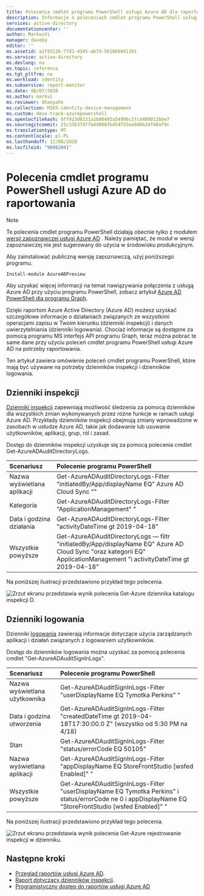 ```yaml
---
title: Polecenia cmdlet programu PowerShell usługi Azure AD dla raportowania | Microsoft Docs
description: Informacje o poleceniach cmdlet programu PowerShell usługi Azure AD na potrzeby raportowania.
services: active-directory
documentationcenter: ''
author: MarkusVi
manager: daveba
editor: ''
ms.assetid: a1f93126-77d1-4345-ab7d-561066041161
ms.service: active-directory
ms.devlang: na
ms.topic: reference
ms.tgt_pltfrm: na
ms.workload: identity
ms.subservice: report-monitor
ms.date: 08/07/2020
ms.author: markvi
ms.reviewer: dhanyahk
ms.collection: M365-identity-device-management
ms.custom: devx-track-azurepowershell
ms.openlocfilehash: 9ff923d0231a1b00493a54996c2fcd489012bbe7
ms.sourcegitcommit: 21c3363797fb4d008fbd54f25ea0d6b24f88af9c
ms.translationtype: MT
ms.contentlocale: pl-PL
ms.lasthandoff: 12/08/2020
ms.locfileid: "96862041"
---
```

# <a name="azure-ad-powershell-cmdlets-for-reporting"></a>Polecenia cmdlet programu PowerShell usługi Azure AD do raportowania

> [!NOTE] 
> Te polecenia cmdlet programu PowerShell działają obecnie tylko z modułem [wersji zapoznawczej usługi Azure AD](/powershell/module/azuread/?view=azureadps-2.0-preview#directory_auditing) . Należy pamiętać, że moduł w wersji zapoznawczej nie jest sugerowany do użycia w środowisku produkcyjnym. 

Aby zainstalować publiczną wersję zapoznawczą, użyj poniższego programu. 

```powershell
Install-module AzureADPreview
```

Aby uzyskać więcej informacji na temat nawiązywania połączenia z usługą Azure AD przy użyciu programu PowerShell, zobacz artykuł [Azure AD PowerShell dla programu Graph](/powershell/azure/active-directory/install-adv2).  

Dzięki raportom Azure Active Directory (Azure AD) możesz uzyskać szczegółowe informacje o działaniach związanych ze wszystkimi operacjami zapisu w Twoim kierunku (dzienniki inspekcji) i danych uwierzytelniania (dzienniki logowania). Chociaż informacje są dostępne za pomocą programu MS interfejs API programu Graph, teraz można pobrać te same dane przy użyciu poleceń cmdlet programu PowerShell usługi Azure AD na potrzeby raportowania.

Ten artykuł zawiera omówienie poleceń cmdlet programu PowerShell, które mają być używane na potrzeby dzienników inspekcji i dzienników logowania.

## <a name="audit-logs"></a>Dzienniki inspekcji

[Dzienniki inspekcji](concept-audit-logs.md) zapewniają możliwość śledzenia za pomocą dzienników dla wszystkich zmian wykonywanych przez różne funkcje w ramach usługi Azure AD. Przykłady dzienników inspekcji obejmują zmiany wprowadzone w zasobach w usłudze Azure AD, takie jak dodawanie lub usuwanie użytkowników, aplikacji, grup, ról i zasad.

Dostęp do dzienników inspekcji uzyskuje się za pomocą polecenia cmdlet Get-AzureADAuditDirectoryLogs.


| Scenariusz                      | Polecenie programu PowerShell |
| :--                           | :--                |
| Nazwa wyświetlana aplikacji      | Get-AzureADAuditDirectoryLogs-Filter "initiatedBy/App/displayName EQ" Azure AD Cloud Sync "" |
| Kategoria                      | Get-AzureADAuditDirectoryLogs-Filter "ApplicationManagement" " |
| Data i godzina działania            | Get-AzureADAuditDirectoryLogs-Filter "activityDateTime gt 2019-04-18" |
| Wszystkie powyższe              | Get-AzureADAuditDirectoryLogs — filtr "initiatedBy/App/displayName EQ" Azure AD Cloud Sync "oraz kategorii EQ" ApplicationManagement "i activityDateTime gt 2019-04-18"|


Na poniższej ilustracji przedstawiono przykład tego polecenia. 

![Zrzut ekranu przedstawia wynik polecenia Get-Azure dziennika katalogu inspekcji D.](./media/reference-powershell-reporting/get-azureadauditdirectorylogs.png)



## <a name="sign-in-logs"></a>Dzienniki logowania

Dzienniki [logowania](concept-sign-ins.md) zawierają informacje dotyczące użycia zarządzanych aplikacji i działań związanych z logowaniem użytkowników.

Dostęp do dzienników logowania można uzyskać za pomocą polecenia cmdlet "Get-AzureADAuditSignInLogs".


| Scenariusz                      | Polecenie programu PowerShell |
| :--                           | :--                |
| Nazwa wyświetlana użytkownika             | Get-AzureADAuditSignInLogs-Filter "userDisplayName EQ Tymotka Perkins" " |
| Data i godzina utworzenia              | Get-AzureADAuditSignInLogs-Filter "createdDateTime gt 2019-04-18T17:30:00.0 Z" (wszystko od 5:30 PM na 4/18) |
| Stan                        | Get-AzureADAuditSignInLogs-Filter "status/errorCode EQ 50105" |
| Nazwa wyświetlana aplikacji      | Get-AzureADAuditSignInLogs-Filter "appDisplayName EQ StoreFrontStudio [wsfed Enabled]" " |
| Wszystkie powyższe              | Get-AzureADAuditSignInLogs-Filter "userDisplayName EQ Tymotka Perkins" i status/errorCode ne 0 i appDisplayName EQ "StoreFrontStudio [wsfed Enabled]" " |


Na poniższej ilustracji przedstawiono przykład tego polecenia. 

![Zrzut ekranu przedstawia wynik polecenia Get-Azure rejestrowanie inspekcji w dzienniku.](./media/reference-powershell-reporting/get-azureadauditsigninlogs.png)



## <a name="next-steps"></a>Następne kroki

- [Przegląd raportów usługi Azure AD](overview-reports.md).
- [Raport dotyczący dzienników inspekcji](concept-audit-logs.md). 
- [Programistyczny dostęp do raportów usługi Azure AD](concept-reporting-api.md)
